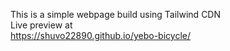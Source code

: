 This is a simple webpage build using Tailwind CDN<br>
Live preview at<br>
https://shuvo22890.github.io/yebo-bicycle/